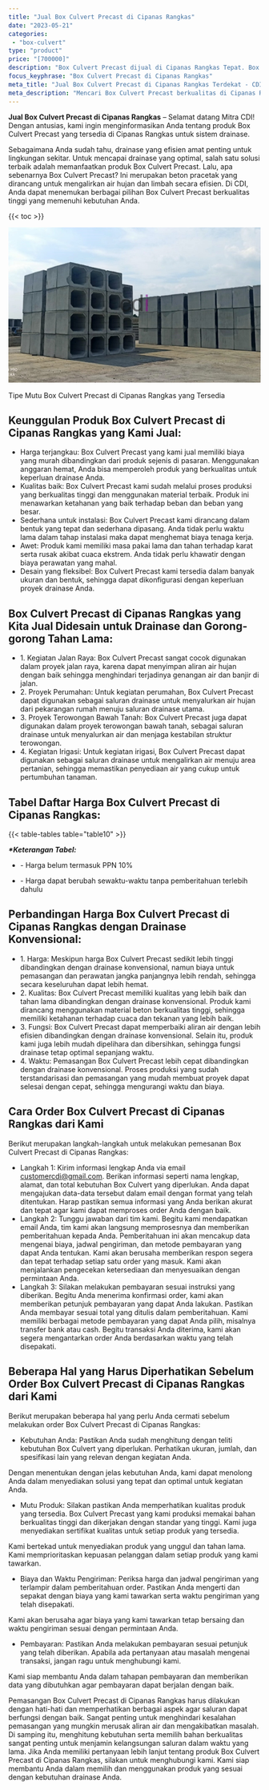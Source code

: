 ```yaml
---
title: "Jual Box Culvert Precast di Cipanas Rangkas"
date: "2023-05-21"
categories:
 - "box-culvert"
type: "product"
price: "[700000]"
description: "Box Culvert Precast dijual di Cipanas Rangkas Tepat. Box Culvert Precast ini merupakan pilihan prima dalam proyek pembangunan sebagai bahan infrastruktur yang prima dan unggul. Segera dapatkan informasi detail."
focus_keyphrase: "Box Culvert Precast di Cipanas Rangkas"
meta_title: "Jual Box Culvert Precast di Cipanas Rangkas Terdekat - CDI"
meta_description: "Mencari Box Culvert Precast berkualitas di Cipanas Rangkas? Kami adalah solusi tepat dengan solusi terbaik. Dapatkan informasi sekarang."
---
```


**Jual Box Culvert Precast di Cipanas Rangkas** – Selamat datang Mitra CDI! Dengan antusias, kami ingin menginformasikan Anda tentang produk Box Culvert Precast yang tersedia di Cipanas Rangkas untuk sistem drainase.

Sebagaimana Anda sudah tahu, drainase yang efisien amat penting untuk lingkungan sekitar. Untuk mencapai drainase yang optimal, salah satu solusi terbaik adalah memanfaatkan produk Box Culvert Precast. Lalu, apa sebenarnya Box Culvert Precast? Ini merupakan beton pracetak yang dirancang untuk mengalirkan air hujan dan limbah secara efisien. Di CDI, Anda dapat menemukan berbagai pilihan Box Culvert Precast berkualitas tinggi yang memenuhi kebutuhan Anda.

{{< toc >}}

![Jual Box Culvert Precast di Cipanas Rangkas](/images/box-culvert/box-culvert-31.jpg)

Tipe Mutu Box Culvert Precast di Cipanas Rangkas yang Tersedia 

## Keunggulan Produk Box Culvert Precast di Cipanas Rangkas yang Kami Jual:

*   Harga terjangkau: Box Culvert Precast yang kami jual memiliki biaya yang murah dibandingkan dari produk sejenis di pasaran. Menggunakan anggaran hemat, Anda bisa memperoleh produk yang berkualitas untuk keperluan drainase Anda.
*   Kualitas baik: Box Culvert Precast kami sudah melalui proses produksi yang berkualitas tinggi dan menggunakan material terbaik. Produk ini menawarkan ketahanan yang baik terhadap beban dan beban yang besar.
*   Sederhana untuk instalasi: Box Culvert Precast kami dirancang dalam bentuk yang tepat dan sederhana dipasang. Anda tidak perlu waktu lama dalam tahap instalasi maka dapat menghemat biaya tenaga kerja.
*   Awet: Produk kami memiliki masa pakai lama dan tahan terhadap karat serta rusak akibat cuaca ekstrem. Anda tidak perlu khawatir dengan biaya perawatan yang mahal.
*   Desain yang fleksibel: Box Culvert Precast kami tersedia dalam banyak ukuran dan bentuk, sehingga dapat dikonfigurasi dengan keperluan proyek drainase Anda.

## Box Culvert Precast di Cipanas Rangkas yang Kita Jual Didesain untuk Drainase dan Gorong-gorong Tahan Lama:

*   1\. Kegiatan Jalan Raya: Box Culvert Precast sangat cocok digunakan dalam proyek jalan raya, karena dapat menyimpan aliran air hujan dengan baik sehingga menghindari terjadinya genangan air dan banjir di jalan.
*   2\. Proyek Perumahan: Untuk kegiatan perumahan, Box Culvert Precast dapat digunakan sebagai saluran drainase untuk menyalurkan air hujan dari pekarangan rumah menuju saluran drainase utama.
*   3\. Proyek Terowongan Bawah Tanah: Box Culvert Precast juga dapat digunakan dalam proyek terowongan bawah tanah, sebagai saluran drainase untuk menyalurkan air dan menjaga kestabilan struktur terowongan.
*   4\. Kegiatan Irigasi: Untuk kegiatan irigasi, Box Culvert Precast dapat digunakan sebagai saluran drainase untuk mengalirkan air menuju area pertanian, sehingga memastikan penyediaan air yang cukup untuk pertumbuhan tanaman.

## Tabel Daftar Harga Box Culvert Precast di Cipanas Rangkas:

{{< table-tables table="table10" >}}

**_\*Keterangan Tabel:_**

*   \- Harga belum termasuk PPN 10%

*   \- Harga dapat berubah sewaktu-waktu tanpa pemberitahuan terlebih dahulu

## Perbandingan Harga Box Culvert Precast di Cipanas Rangkas dengan Drainase Konvensional:

*   1\. Harga: Meskipun harga Box Culvert Precast sedikit lebih tinggi dibandingkan dengan drainase konvensional, namun biaya untuk pemasangan dan perawatan jangka panjangnya lebih rendah, sehingga secara keseluruhan dapat lebih hemat.
*   2\. Kualitas: Box Culvert Precast memiliki kualitas yang lebih baik dan tahan lama dibandingkan dengan drainase konvensional. Produk kami dirancang menggunakan material beton berkualitas tinggi, sehingga memiliki ketahanan terhadap cuaca dan tekanan yang lebih baik.
*   3\. Fungsi: Box Culvert Precast dapat memperbaiki aliran air dengan lebih efisien dibandingkan dengan drainase konvensional. Selain itu, produk kami juga lebih mudah dipelihara dan dibersihkan, sehingga fungsi drainase tetap optimal sepanjang waktu.
*   4\. Waktu: Pemasangan Box Culvert Precast lebih cepat dibandingkan dengan drainase konvensional. Proses produksi yang sudah terstandarisasi dan pemasangan yang mudah membuat proyek dapat selesai dengan cepat, sehingga mengurangi waktu dan biaya.

## Cara Order Box Culvert Precast di Cipanas Rangkas dari Kami

Berikut merupakan langkah-langkah untuk melakukan pemesanan Box Culvert Precast di Cipanas Rangkas:

*   Langkah 1: Kirim informasi lengkap Anda via email customercdi@gmail.com. Berikan informasi seperti nama lengkap, alamat, dan total kebutuhan Box Culvert yang diperlukan.
Anda dapat mengajukan data-data tersebut dalam email dengan format yang telah ditentukan. Harap pastikan semua informasi yang Anda berikan akurat dan tepat agar kami dapat memproses order Anda dengan baik.
*   Langkah 2: Tunggu jawaban dari tim kami. Begitu kami mendapatkan email Anda, tim kami akan langsung memprosesnya dan memberikan pemberitahuan kepada Anda. Pemberitahuan ini akan mencakup data mengenai biaya, jadwal pengiriman, dan metode pembayaran yang dapat Anda tentukan.
Kami akan berusaha memberikan respon segera dan tepat terhadap setiap satu order yang masuk. Kami akan menjalankan pengecekan ketersediaan dan menyesuaikan dengan permintaan Anda.
*   Langkah 3: Silakan melakukan pembayaran sesuai instruksi yang diberikan. Begitu Anda menerima konfirmasi order, kami akan memberikan petunjuk pembayaran yang dapat Anda lakukan. Pastikan Anda membayar sesuai total yang ditulis dalam pemberitahuan.
Kami memiliki berbagai metode pembayaran yang dapat Anda pilih, misalnya transfer bank atau cash. Begitu transaksi Anda diterima, kami akan segera mengantarkan order Anda berdasarkan waktu yang telah disepakati.

## Beberapa Hal yang Harus Diperhatikan Sebelum Order Box Culvert Precast di Cipanas Rangkas dari Kami

Berikut merupakan beberapa hal yang perlu Anda cermati sebelum melakukan order Box Culvert Precast di Cipanas Rangkas:

*   Kebutuhan Anda: Pastikan Anda sudah menghitung dengan teliti kebutuhan Box Culvert yang diperlukan. Perhatikan ukuran, jumlah, dan spesifikasi lain yang relevan dengan kegiatan Anda.

Dengan menentukan dengan jelas kebutuhan Anda, kami dapat menolong Anda dalam menyediakan solusi yang tepat dan optimal untuk kegiatan Anda.
*   Mutu Produk: Silakan pastikan Anda memperhatikan kualitas produk yang tersedia. Box Culvert Precast yang kami produksi memakai bahan berkualitas tinggi dan dikerjakan dengan standar yang tinggi. Kami juga menyediakan sertifikat kualitas untuk setiap produk yang tersedia.

Kami bertekad untuk menyediakan produk yang unggul dan tahan lama. Kami memprioritaskan kepuasan pelanggan dalam setiap produk yang kami tawarkan.
*   Biaya dan Waktu Pengiriman: Periksa harga dan jadwal pengiriman yang terlampir dalam pemberitahuan order. Pastikan Anda mengerti dan sepakat dengan biaya yang kami tawarkan serta waktu pengiriman yang telah disepakati.

Kami akan berusaha agar biaya yang kami tawarkan tetap bersaing dan waktu pengiriman sesuai dengan permintaan Anda.
*   Pembayaran: Pastikan Anda melakukan pembayaran sesuai petunjuk yang telah diberikan. Apabila ada pertanyaan atau masalah mengenai transaksi, jangan ragu untuk menghubungi kami.

Kami siap membantu Anda dalam tahapan pembayaran dan memberikan data yang dibutuhkan agar pembayaran dapat berjalan dengan baik.

Pemasangan Box Culvert Precast di Cipanas Rangkas harus dilakukan dengan hati-hati dan memperhatikan berbagai aspek agar saluran dapat berfungsi dengan baik. Sangat penting untuk menghindari kesalahan pemasangan yang mungkin merusak aliran air dan mengakibatkan masalah. Di samping itu, menghitung kebutuhan serta memilih bahan berkualitas sangat penting untuk menjamin kelangsungan saluran dalam waktu yang lama. Jika Anda memiliki pertanyaan lebih lanjut tentang produk Box Culvert Precast di Cipanas Rangkas, silakan untuk menghubungi kami. Kami siap membantu Anda dalam memilih dan menggunakan produk yang sesuai dengan kebutuhan drainase Anda.
